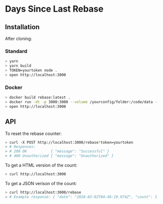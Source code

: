 # Days Since Last Rebase

## Installation

After cloning:

### Standard

```sh
> yarn
> yarn build
> TOKEN=yourtoken node .
> open http://localhost:3000
```

### Docker

```sh
> docker build rebase:latest .
> docker run -dt -p 3000:3000 --volume /yourconfig/folder:/code/data --env TOKEN=yourtoken --restart=always --name rebase rebase:latest
> open http://localhost:3000
```

## API

To reset the rebase counter:

```sh
> curl -X POST http://localhost:3000/rebase?token=yourtoken
> # Responses:
> # 200 OK           { "message": "Successful" }
> # 400 Unauthorized { "message": "Unauthorized" }
```

To get a HTML version of the count:

```sh
> curl http://localhost:3000
```

To get a JSON verison of the count:

```sh
> curl http://localhost:3000/rebase
> # Example response: { "date": "2018-03-02T04:46:19.974Z", "count": 1 }
```
